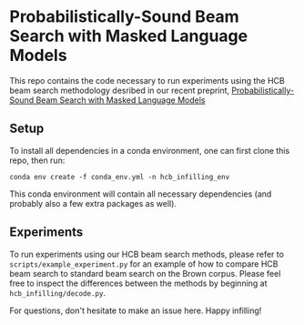 # Probabilistically-Sound Beam Search with Masked Language Models

This repo contains the code necessary to run experiments using the HCB beam search methodology
desribed in our recent preprint, [Probabilistically-Sound Beam Search with Masked Language Models](https://arxiv.org/abs/2402.15020)

## Setup
To install all dependencies in a conda environment, one can first clone this repo, then run:

```
conda env create -f conda_env.yml -n hcb_infilling_env
```

This conda environment will contain all necessary dependencies (and probably also a few extra packages
as well).

## Experiments
To run experiments using our HCB beam search methods, please refer to `scripts/example_experiment.py` for
an example of how to compare HCB beam search to standard beam search on the Brown corpus. Please feel
free to inspect the differences between the methods by beginning at `hcb_infilling/decode.py`.

For questions, don't hesitate to make an issue here. Happy infilling!
